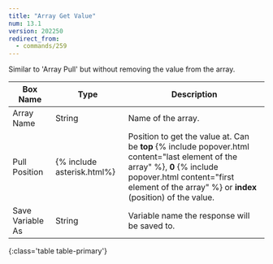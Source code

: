 ```yaml
---
title: "Array Get Value"
num: 13.1
version: 202250
redirect_from:
  - commands/259
---
```


Similar to 'Array Pull' but without removing the value from the array. 

| Box Name | Type | Description |
|-------|--------|--------
|Array Name|String|Name of the array.|
|Pull Position|{% include asterisk.html%}|Position to get the value at. Can be **top** {% include popover.html content="last element of the array" %}, **0** {% include popover.html content="first element of the array" %} or **index** (position) of the value.  
|Save Variable As|String|Variable name the response will be saved to.
{:class='table table-primary'}
